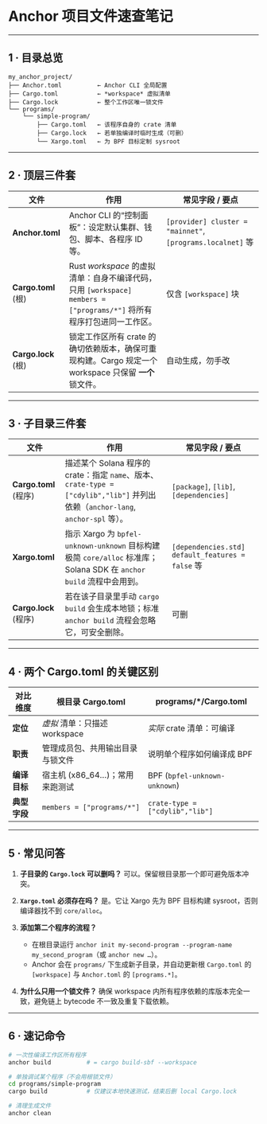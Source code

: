 # Anchor 项目文件速查笔记

---

## 1 · 目录总览

```
my_anchor_project/
├── Anchor.toml          ← Anchor CLI 全局配置
├── Cargo.toml           ← *workspace* 虚拟清单
├── Cargo.lock           ← 整个工作区唯一锁文件
└── programs/
    └── simple-program/
        ├── Cargo.toml   ← 该程序自身的 crate 清单
        ├── Cargo.lock   ← 若单独编译时临时生成（可删）
        └── Xargo.toml   ← 为 BPF 目标定制 sysroot
```

---

## 2 · 顶层三件套

| 文件                | 作用                                                                                                                  | 常见字段 / 要点                                            |
| ------------------- | --------------------------------------------------------------------------------------------------------------------- | ---------------------------------------------------------- |
| **Anchor.toml**     | Anchor CLI 的“控制面板”：设定默认集群、钱包、脚本、各程序 ID 等。                                                     | `[provider] cluster = "mainnet"`, `[programs.localnet]` 等 |
| **Cargo.toml** (根) | Rust _workspace_ 的虚拟清单：自身不编译代码，只用 `[workspace] members = ["programs/*"]` 将所有程序打包进同一工作区。 | 仅含 `[workspace]` 块                                      |
| **Cargo.lock** (根) | 锁定工作区所有 crate 的确切依赖版本，确保可重现构建。Cargo 规定一个 workspace 只保留 **一个** 锁文件。                | 自动生成，勿手改                                           |

---

## 3 · 子目录三件套

| 文件                  | 作用                                                                                                                            | 常见字段 / 要点                                  |
| --------------------- | ------------------------------------------------------------------------------------------------------------------------------- | ------------------------------------------------ |
| **Cargo.toml** (程序) | 描述某个 Solana 程序的 crate：指定 `name`、版本、`crate-type = ["cdylib","lib"]` 并列出依赖（`anchor-lang`, `anchor-spl` 等）。 | `[package]`, `[lib]`, `[dependencies]`           |
| **Xargo.toml**        | 指示 Xargo 为 `bpfel-unknown-unknown` 目标构建极简 `core/alloc` 标准库；Solana SDK 在 `anchor build` 流程中会用到。             | `[dependencies.std] default_features = false` 等 |
| **Cargo.lock** (程序) | 若在该子目录里手动 `cargo build` 会生成本地锁；标准 `anchor build` 流程会忽略它，可安全删除。                                   | 可删                                             |

---

## 4 · 两个 Cargo.toml 的关键区别

| 对比维度     | 根目录 Cargo.toml                | programs/\*/Cargo.toml          |
| ------------ | -------------------------------- | ------------------------------- |
| **定位**     | _虚拟_ 清单：只描述 workspace    | _实际_ crate 清单：可编译       |
| **职责**     | 管理成员包、共用输出目录与锁文件 | 说明单个程序如何编译成 BPF      |
| **编译目标** | 宿主机 (x86_64…)；常用来跑测试   | BPF (`bpfel-unknown-unknown`)   |
| **典型字段** | `members = ["programs/*"]`       | `crate-type = ["cdylib","lib"]` |

---

## 5 · 常见问答

1. **子目录的 `Cargo.lock` 可以删吗？**
   可以。保留根目录那一个即可避免版本冲突。

2. **`Xargo.toml` 必须存在吗？**
   是。它让 Xargo 先为 BPF 目标构建 sysroot，否则编译器找不到 `core/alloc`。

3. **添加第二个程序的流程？**

   - 在根目录运行 `anchor init my-second-program --program-name my_second_program`（或 `anchor new …`）。
   - Anchor 会在 `programs/` 下生成新子目录，并自动更新根 `Cargo.toml` 的 `[workspace]` 与 `Anchor.toml` 的 `[programs.*]`。

4. **为什么只用一个锁文件？**
   确保 workspace 内所有程序依赖的库版本完全一致，避免链上 bytecode 不一致及重复下载依赖。

---

## 6 · 速记命令

```bash
# 一次性编译工作区所有程序
anchor build          # = cargo build-sbf --workspace

# 单独调试某个程序（不会用根锁文件）
cd programs/simple-program
cargo build           # 仅建议本地快速测试，结束后删 local Cargo.lock

# 清理生成文件
anchor clean
```

